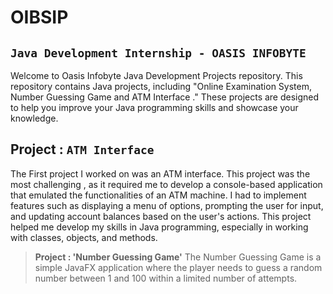 # OIBSIP
## `Java Development Internship - OASIS INFOBYTE`

Welcome to Oasis Infobyte Java Development Projects repository. This repository contains Java projects, including "Online Examination System, Number Guessing Game and ATM Interface ." These projects are designed to help you improve your Java programming skills and showcase your knowledge.


## Project : `ATM Interface`
The First project  I worked on was an ATM interface. This project was the most challenging , as it required me to develop a console-based application that emulated the functionalities of an ATM machine.
I had to implement features such as displaying a menu of options, prompting the user for input, and updating account balances based on the user's actions. This project helped me develop my skills in Java programming, especially in working with classes, objects, and methods.


> **Project : 'Number Guessing Game'**
The Number Guessing Game is a simple JavaFX application where the player needs to guess a random number between 1 and 100 within a limited number of attempts.
